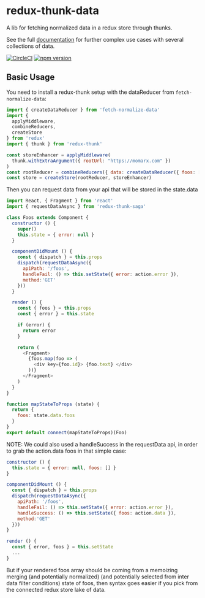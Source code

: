 # redux-thunk-data

A lib for fetching normalized data in a redux store through thunks.

See the full [documentation](https://redux-thunk-data.netlify.com) for further complex use cases with several collections of data.

[![CircleCI](https://circleci.com/gh/betagouv/redux-thunk-data/tree/master.svg?style=svg)](https://circleci.com/gh/betagouv/redux-thunk-data/tree/master)
[![npm version](https://img.shields.io/npm/v/redux-thunk-data.svg?style=flat-square)](https://npmjs.org/package/redux-thunk-data)

## Basic Usage

You need to install a redux-thunk setup with the dataReducer from `fetch-normalize-data`:

```javascript
import { createDataReducer } from 'fetch-normalize-data'
import {
  applyMiddleware,
  combineReducers,
  createStore
} from 'redux'
import { thunk } from 'redux-thunk'

const storeEnhancer = applyMiddleware(
  thunk.withExtraArgument({ rootUrl: "https://momarx.com" })
)
const rootReducer = combineReducers({ data: createDataReducer({ foos: [] }) })
const store = createStore(rootReducer, storeEnhancer)
```

Then you can request data from your api that will be stored
in the state.data

```javascript
import React, { Fragment } from 'react'
import { requestDataAsync } from 'redux-thunk-saga'

class Foos extends Component {
  constructor () {
    super()
    this.state = { error: null }
  }

  componentDidMount () {
    const { dispatch } = this.props
    dispatch(requestDataAsync({
      apiPath: '/foos',
      handleFail: () => this.setState({ error: action.error }),
      method:'GET'
    }))
  }

  render () {
    const { foos } = this.props
    const { error } = this.state

    if (error) {
      return error
    }

    return (
      <Fragment>
        {foos.map(foo => (
          <div key={foo.id}> {foo.text} </div>
        ))}
      </Fragment>
    )
  }
}

function mapStateToProps (state) {
  return {
    foos: state.data.foos
  }
}
export default connect(mapStateToProps)(Foo)
```

NOTE: We could also used a handleSuccess in the requestData api, in order to grab the action.data foos in that simple case:

```javascript
constructor () {
  this.state = { error: null, foos: [] }
}

componentDidMount () {
  const { dispatch } = this.props
  dispatch(requestDataAsync({
    apiPath: '/foos',
    handleFail: () => this.setState({ error: action.error }),
    handleSuccess: () => this.setState({ foos: action.data }),
    method:'GET'
  }))
}

render () {
  const { error, foos } = this.setState
  ...
}
```

But if your rendered foos array should be coming from a memoizing merging (and potentially normalized) (and potentially selected from inter data filter conditions) state of foos, then syntax goes easier if you pick from the connected redux store lake of data.

